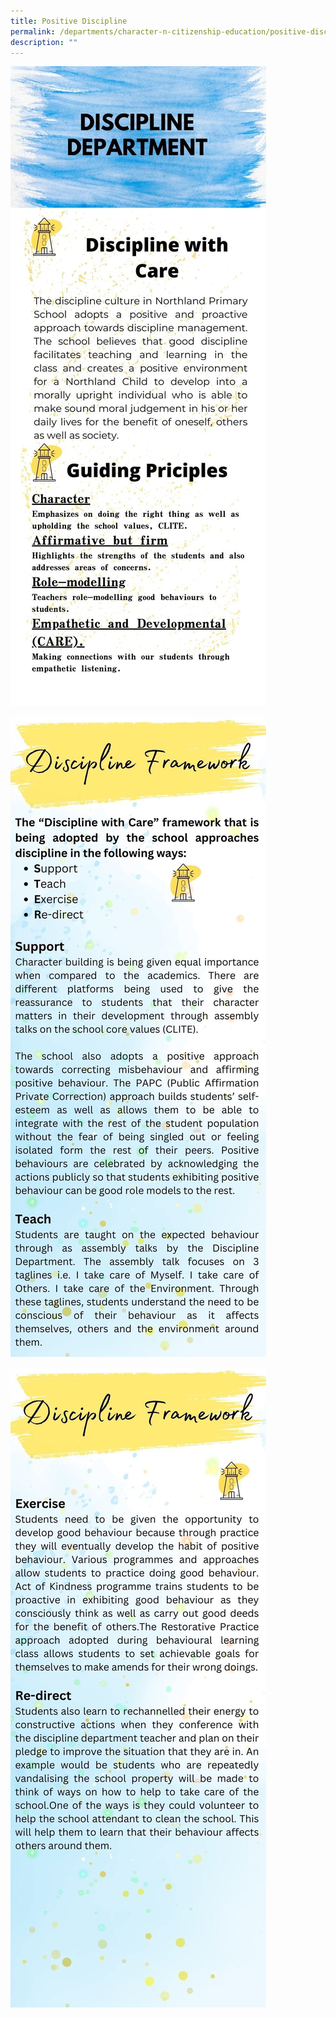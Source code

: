 ```yaml
---
title: Positive Discipline
permalink: /departments/character-n-citizenship-education/positive-discipline/
description: ""
---
```

![](/images/discipline%20dept%201.jpg)

![](/images/discipline%20dept%202.jpg)

![](/images/discipline%20dept%203.jpg)